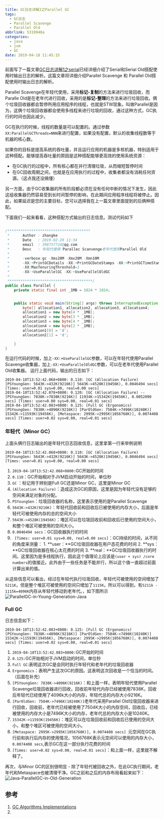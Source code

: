 ```yaml
---
title: GC日志详解2之Parallel GC
tags:
  - GC日志
  - Parallel Scavenge
  - Parallel Old
abbrlink: 5319940a
categories:
  - java
  - jvm
  - GC
date: 2019-04-18 11:45:15
---
```

前面写了一篇文章[GC日志详解1之serial](/posts/f857a2aa/)已经详细介绍了Serial和Serial Old搭配使用时输出日志的解析。这篇文章将详细介绍Parallel Scavenge 和 Parallel Old搭配使用时输出日志的解析。

Parallel Scavenge在年轻代使用，采用**标记-复制**的方法来进行垃圾回收，而Paralle Old是在老年代进行回收，采用的是**标记-整理**的方法来进行垃圾回收。俩个垃圾回收器都会暂停所用应用程序的线程，也就是STW现象。叫做Parallel是因为，这俩个垃圾回收器都会使用多线程来进行垃圾的回收，通过这种方式，GC执行的时间也因此减少。

GC在执行的时候，线程的数量是可以配置的。通过参数`XX:ParallelGCThreads=NNN`来进行配置，如果没有配置，默认的收集线程数等于机器的核心数。

如果你的目标是提高系统的吞吐量，并且运行应用的机器是多核机器，特别适用于这种搭配。能够提高吞吐量的原因是这种搭配能够更高效的使用系统资源：
 * 在GC执行的过程中，所有核心都在并行清理垃圾，从而缩短暂停时间
 * 在GC回收周期之间，也就是在应用执行的过程中，收集者都没有消耗任何资源。（这点我还没搞懂）

另一方面，由于GC收集器的所有阶段都必须在没有任何中断的情况下发生，因此这组收集器仍然容易受到长时间暂停的影响，在此期间应用程序线程将被停止。因此，如果延迟是您的主要目标，您可以选择我在上一篇文章里面提到的后俩种搭配。
<!-- more -->
下面我们一起来看看，这种搭配方式输出的日志信息。测试代码如下
``` java

/**************************************
 *      Author : zhangke
 *      Date   : 2019-02-20 11:34
 *      email  : 398757724@qq.com
 *      Desc   : 年轻代使用 Parallec Scanvenge老年代使用Parallel Old
 *
 *      -verbose:gc -Xms20M -Xmx20M -Xmn10M
 *      -XX:+PrintGCDetails -XX:+PrintGCDateStamps -XX:+PrintGCTimeStamps
 *      -XX:MaxTenuringThreshold=1
 *      -XX:+UseParallelGC -XX:+UseParallelOldGC
 *
 ***************************************/
public class Parallel {
    private static final int _1MB = 1024 * 1024;


    public static void main(String[] args) throws InterruptedException {
        byte[] allocation1, allocation2, allocation3, allocation4;
        allocation1 = new byte[4 * _1MB];
        allocation2 = new byte[3 * _1MB];
        allocation3 = new byte[4 * _1MB];
        allocation4 = new byte[2 * _1MB];
        allocation1[0] = 'd';
        allocation2[1] = 'd';

    }
}
```
在运行代码的时候，加上` -XX:+UseParallelGC `参数，可以在年轻代使用Parallel Scavenge收集器，加上`-XX:+UseParallelOldGC`参数，可以在老年代使用Parallel Old收集器。
运行上面代码，输出的日志如下：
```
2019-04-18T13:52:42.068+0800: 0.110: [GC (Allocation Failure) [PSYoungGen: 5643K->432K(9216K)] 5643K->4528K(19456K), 0.0046494 secs] [Times: user=0.01 sys=0.00, real=0.00 secs] 
2019-04-18T13:52:42.078+0800: 0.120: [GC (Allocation Failure) --[PSYoungGen: 7838K->7838K(9216K)] 11934K->15342K(19456K), 0.0052090 secs] [Times: user=0.00 sys=0.00, real=0.01 secs] 
2019-04-18T13:52:42.083+0800: 0.125: [Full GC (Ergonomics) [PSYoungGen: 7838K->4096K(9216K)] [ParOldGen: 7504K->7496K(10240K)] 15342K->11593K(19456K), [Metaspace: 2995K->2995K(1056768K)], 0.0074408 secs] [Times: user=0.02 sys=0.00, real=0.01 secs] 
```
### 年轻代（Minor GC）
上面头俩行日志输出的是年轻代日志回收信息，这里拿第一行来举例说明
```
2019-04-18T13:52:42.068+0800: 0.110: [GC (Allocation Failure) [PSYoungGen: 5643K->432K(9216K)] 5643K->4528K(19456K), 0.0046494 secs] [Times: user=0.01 sys=0.00, real=0.00 secs] 
```
1. `2019-04-18T13:52:42.068+0800:`GC开始的时间
2.  `0.110`：GC开始相对于JVM启动开始的时间，单位秒
3.   `GC` ：标记用于辨别是Full GC还是Minor GC，这里是Minor GC
4.   `(Allocation Failure)`：造成这次GC的原因，这里是因为年轻代没有足够的空间来满足对象的分配。
5.    `PSYoungGen`：垃圾回收器的名称，这里表示使用的是Parallel Scavenge
6.    `5643K->432K(9216K)`：年轻代回收前和回收后已被使用的内存大小，后面是年轻代可被使用内存的总的空间大小
7.    `5643K->4528K(19456K)`：堆区可以在垃圾回收前和回收后已使用的空间大小，和整个堆区可被使用的空间大小。
8.    `0.0046494 secs`：GC回收器执行的时间 
9.   ` [Times: user=0.01 sys=0.00, real=0.00 secs]`：GC持续的时间，从不同的角度来测量：
    1. **user：**GC垃圾回收器在用户态花费的时间
    2.  **sys：**GC垃圾回收器在核心太花费的时间
    3.  **real：**GC垃圾回收器执行的时间。这里因为是多线程执行，因此这个值理论上应该是`(user + sys) /core numbers`的值接近。此外由于一些任务是不能并行，所以这个值一直超过前面计算出来的值。

从这些信息可以看出，经过在年轻代执行垃圾回收，年轻代可被使用的空间增加了`5211K`，但是整个堆区可被使用的空间只增加了`1115K`，所以可以得到，有`5211k - 1115k=4096K`内存从年轻代移动到老年代。，如下图所示
![ParallelGC-in-Young-Generation-Java](/sourcehttps://cdn.jsdelivr.net/gh/fengxiu/img/ParallelGC-in-Young-Generation-Java.png)

### Full GC
日志信息如下：
```
2019-04-18T13:52:42.083+0800: 0.125: [Full GC (Ergonomics) [PSYoungGen: 7838K->4096K(9216K)] [ParOldGen: 7504K->7496K(10240K)] 15342K->11593K(19456K), [Metaspace: 2995K->2995K(1056768K)], 0.0074408 secs] [Times: user=0.02 sys=0.00, real=0.01 secs] 
```
1. `2019-04-18T13:52:42.083+0800:`GC开始的时间
2. `0.125:`GC开始相对于JVM启动的时间，单位秒
3. `Full GC`:表明这次GC是会同时执行年轻代和老年代的垃圾回收器
4. `Ergonomics`：表明产生这次GC的原因。这表明这次回收是一个恰当的时间。（后面在补充）
5. `[PSYoungGen: 7838K->4096K(9216K)`：和上面一样，表明年轻代使用Parallel Scavenge垃圾回收器进行回收，回收前年轻代内存已经被使用7838K，回收后年轻代已经使用了4096k大小的内存，年轻代总的内存大小9216K。
6. `[ParOldGen: 7504K->7496K(10240K)]`老年代采用Parallel Old垃圾回收器来进行回收，回收前，老年代已经被使用了7504K大小的内存空间，回收后，已经被使用的内存大小是7496K大小的内存，老年代总的内存大小是10240K。 
7. `15342K->11593K(19456K)`：堆区可以在垃圾回收前和回收后已使用的空间大小，和整个堆区可被使用的空间大小。
8. `[Metaspace: 2995K->2995K(1056768K)], 0.0074408 secs] `元空间在GC执行前和执行后内存的使用情况，1056768K表示元空间可以使用的内存大小，`0.0074408 secs`,表示GC在这一部分执行花费的时间
9. `[Times: user=0.02 sys=0.00, real=0.01 secs]`：和上面一样，这里就不解释了。

再次，与Minor GC的区别很明显 - 除了年轻代被回收之外，在此GC执行期间，老年代和Metaspace也被清理干净。GC之前和之后的内存布局看起来如下：
![Java-ParallelGC-in-Old-Generation](/sourcehttps://cdn.jsdelivr.net/gh/fengxiu/img/Java-ParallelGC-in-Old-Generation.png)
## 参考
1. [GC Algorithms Implementations](https://plumbr.io/handbook/garbage-collection-algorithms-implementations)
2. 
